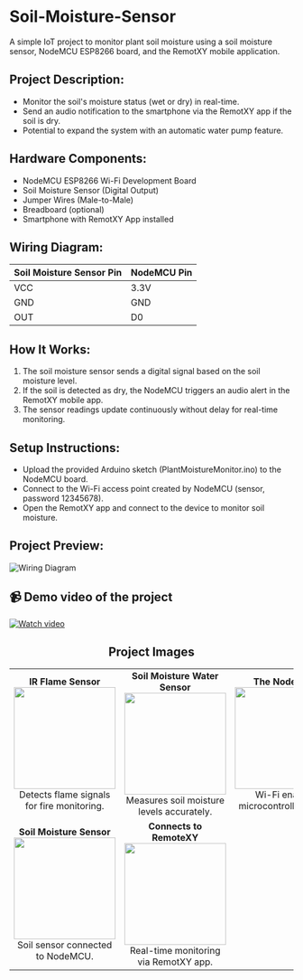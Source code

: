 # Soil-Moisture-Sensor

A simple IoT project to monitor plant soil moisture using a soil moisture sensor, NodeMCU ESP8266 board, and the RemotXY mobile application.

## Project Description:
- Monitor the soil's moisture status (wet or dry) in real-time.
- Send an audio notification to the smartphone via the RemotXY app if the soil is dry.
- Potential to expand the system with an automatic water pump feature.

## Hardware Components:
- NodeMCU ESP8266 Wi-Fi Development Board
- Soil Moisture Sensor (Digital Output)
- Jumper Wires (Male-to-Male)
- Breadboard (optional)
- Smartphone with RemotXY App installed

## Wiring Diagram:

| Soil Moisture Sensor Pin | NodeMCU Pin |
|:--------------------------|:------------|
| VCC                       | 3.3V        |
| GND                       | GND         |
| OUT                       | D0          |

## How It Works:
1. The soil moisture sensor sends a digital signal based on the soil moisture level.
2. If the soil is detected as dry, the NodeMCU triggers an audio alert in the RemotXY mobile app.
3. The sensor readings update continuously without delay for real-time monitoring.

## Setup Instructions:
- Upload the provided Arduino sketch (PlantMoistureMonitor.ino) to the NodeMCU board.
- Connect to the Wi-Fi access point created by NodeMCU (sensor, password 12345678).
- Open the RemotXY app and connect to the device to monitor soil moisture.

## Project Preview:

![Wiring Diagram](images/wiring_diagram.png)

## 📹 Demo video of the project

[![Watch video](images/video_thumbnail.jpg)](https://drive.google.com/file/d/1ijkmhDAPcP4Rh8S_PL73jiuvb1Kh7tLm/view?usp=sharing)


 <h2 align="center">Project Images</h2>

<table align="center">
  <tr>
    <td align="center">
      <strong>IR Flame Sensor</strong><br>
      <img src="images/IR Flame Sensor.png" width="180"><br>
      Detects flame signals for fire monitoring.
    </td>
    <td align="center">
      <strong>Soil Moisture Water Sensor</strong><br>
      <img src="images/Soil Moisture Water Sensor.png" width="180"><br>
      Measures soil moisture levels accurately.
    </td>
    <td align="center">
      <strong>The NodeMCU</strong><br>
      <img src="images/The NodeMCU.png" width="180"><br>
      Wi-Fi enabled microcontroller board.
    </td>
  </tr>
  <tr>
    <td align="center">
      <strong>Soil Moisture Sensor</strong><br>
      <img src="images/Soil Moisture Sensor.png" width="180"><br>
      Soil sensor connected to NodeMCU.
    </td>
    <td align="center">
      <strong>Connects to RemoteXY</strong><br>
      <img src="images/connects to RemoteXY.png" width="180"><br>
      Real-time monitoring via RemotXY app.
    </td>
    <td align="center">
    </td>
  </tr>
</table>

